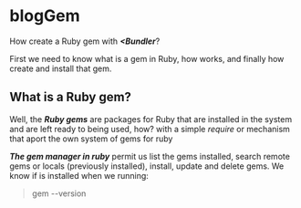 # blogGem
How create a Ruby gem with ***<Bundler***?

First we need to know what is a gem in Ruby, how works, and finally how create and install that gem.

## What is a Ruby gem?

Well, the ***Ruby gems*** are packages for Ruby that are installed in the system and are left ready to being used, how? with a simple *require* or mechanism that aport the own system of gems for ruby 

***The gem manager in ruby*** permit us list the gems installed, search remote gems or locals (previously installed), install, update and delete gems. We know if is installed when we running:

>gem  --version



